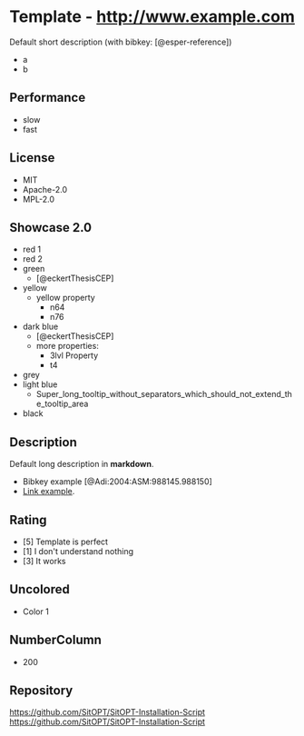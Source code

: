 # Template - http://www.example.com
Default short description (with bibkey: [@esper-reference])

- a    
- b    

## Performance
- slow
- fast

## License
- MIT
- Apache-2.0
- MPL-2.0

## Showcase 2.0
- red 1
- red 2
- green
   - [@eckertThesisCEP]
- yellow
   - yellow property
       - n64
       - n76
- dark blue
   - [@eckertThesisCEP]
   - more properties:
       - 3lvl Property
       - t4
- grey
- light blue
   - Super_long_tooltip_without_separators_which_should_not_extend_the_tooltip_area
- black

## Description
Default long description in __markdown__.

- Bibkey example [@Adi:2004:ASM:988145.988150]    
- [Link example](http://example.com).

## Rating
- [5] Template is perfect    
- [1] I don't understand nothing    
- [3] It works

## Uncolored
- Color 1

## NumberColumn
- 200

## Repository
https://github.com/SitOPT/SitOPT-Installation-Script
https://github.com/SitOPT/SitOPT-Installation-Script